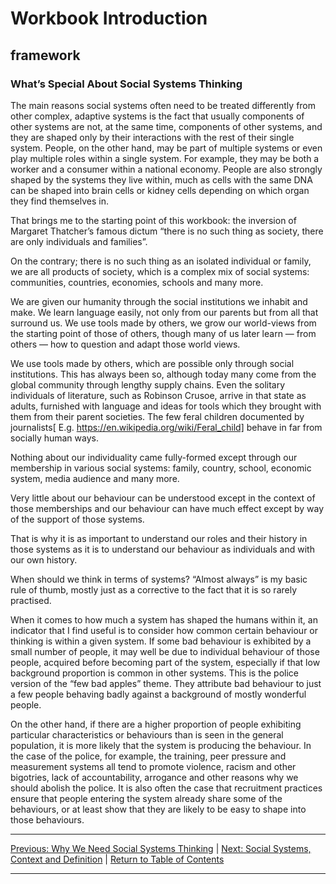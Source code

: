 # Workbook Introduction
## framework
### What’s Special About Social Systems Thinking

The main reasons social systems often need to be treated differently from other complex, adaptive systems is the fact that usually components of other systems are not, at the same time, components of other systems, and they are shaped only by their interactions with the rest of their single system. People, on the other hand, may be part of multiple systems or even play multiple roles within a single system. For example, they may be both a worker and a consumer within a national economy.
People are also strongly shaped by the systems they live within, much as cells with the same DNA can be shaped into brain cells or kidney cells depending on which organ they  find themselves in.

That brings me to the starting point of this workbook: the inversion of Margaret Thatcher’s famous dictum “there is no such thing as society, there are only individuals and families”.

On the contrary; there is no such thing as an isolated individual or family, we are all products of society, which is a complex mix of social systems: communities, countries, economies, schools and many more.

We are given our humanity through the social institutions we inhabit and make. We learn language easily, not only from our parents but from all that surround us. We use tools made by others, we grow our world-views from the starting point of those of others, though many of us later learn — from others — how to question and adapt those world views.

We use tools made by others, which are possible only through social institutions. This has always been so, although today many come from the global community through lengthy supply chains. Even the solitary individuals of literature, such as Robinson Crusoe, arrive in that state as adults, furnished with language and ideas for tools which they brought with them from their parent societies. The few feral children documented by journalists[ E.g. https://en.wikipedia.org/wiki/Feral_child] behave in far from socially human ways.

Nothing about our individuality came fully-formed except through our membership in various social systems: family, country, school, economic system, media audience and many more.

Very little about our behaviour can be understood except in the context of those memberships and our behaviour can have much effect except by way of the support of those systems.

That is why it is as important to understand our roles and their history in those systems as it is to understand our behaviour as individuals and with our own history.

When should we think in terms of systems? “Almost always” is my basic rule of thumb, mostly just as a corrective to the fact that it is so rarely practised.

When it comes to how much a system has shaped the humans within it, an indicator that I find useful is to consider how common certain behaviour or thinking is within a given system. If some bad behaviour is exhibited by a small number of people, it may well be due to individual behaviour of those people, acquired before becoming part of the system, especially if that low background proportion is common in other systems. This is the police version of the “few bad apples” theme. They attribute bad behaviour to just a few people behaving badly against a background of mostly wonderful people.

On the other hand, if there are a higher proportion of people exhibiting particular characteristics or behaviours than is seen in the general population, it is more likely that the system is producing the behaviour. In the case of the police, for example, the training, peer pressure and measurement systems all tend to promote violence, racism and other bigotries, lack of accountability, arrogance and other reasons why we should abolish the police. It is also often the case that recruitment practices ensure that people entering the system already share some of the behaviours, or at least show that they are likely to be easy to shape into those behaviours.

***
[Previous: Why We Need Social Systems Thinking](motivationsocial) \| [Next: Social Systems, Context and Definition](contextdefnsocial) \| [Return to Table of Contents](../../../index)

***
